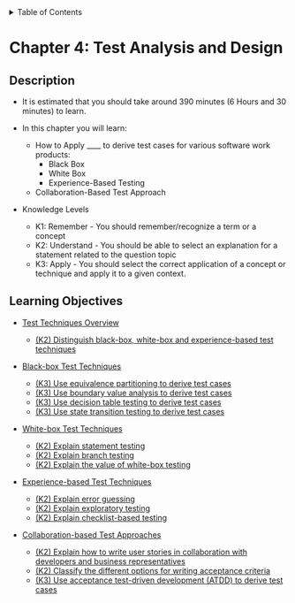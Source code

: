 <details>
  <summary>Table of Contents</summary>
  <ul>
    <li><a href="/README.md">Home</a></li>
    <li><a href="../Chapter 1/Chapter_1_Home.md">Chapter 1</a></li>
    <li><a href="../Chapter 2/Chapter_2_Home.md">Chapter 2</a></li>
    <li><a href="../Chapter 3/Chapter_3_Home.md">Chapter 3</a></li>
    <li><a href="../Chapter 4/Chapter_4_Home.md">Chapter 4</a></li>
    <li><a href="../Chapter 5/Chapter_5_Home.md">Chapter 5</a></li>
    <li><a href="../Chapter 6/Chapter_6_Home.md">Chapter 6</a></li>
  </ul>
</details>

# Chapter 4: Test Analysis and Design

## Description

- It is estimated that you should take around 390 minutes (6 Hours and 30 minutes) to learn.
- In this chapter you will learn:
  - How to Apply \_\_\_\_ to derive test cases for various software work products:
    - Black Box
    - White Box
    - Experience-Based Testing
  - Collaboration-Based Test Approach

- Knowledge Levels
  - K1: Remember - You should remember/recognize a term or a concept
  - K2: Understand - You should be able to select an explanation for a statement related to the question topic
  - K3: Apply - You should select the correct application of a concept or technique and apply it to a given context.

## Learning Objectives
- [Test Techniques Overview](Section_1.md#41)
  - [(K2) Distinguish black-box, white-box and experience-based test techniques](Section_1.md#41)

- [Black-box Test Techniques](Section_2.md#42)
  - [(K3) Use equivalence partitioning to derive test cases](Section_2.md#421)
  - [(K3) Use boundary value analysis to derive test cases](Section_2.md#422)
  - [(K3) Use decision table testing to derive test cases](Section_2.md#423)
  - [(K3) Use state transition testing to derive test cases](Section_2.md#424)

- [White-box Test Techniques](Section_3.md)
  - [(K2) Explain statement testing](Section_3.md#431)
  - [(K2) Explain branch testing](Section_3.md#432)
  - [(K2) Explain the value of white-box testing](Section_3.md#433)

- [Experience-based Test Techniques](Section_4.md)
  - [(K2) Explain error guessing](Section_4.md#441)
  - [(K2) Explain exploratory testing](Section_4.md#442)
  - [(K2) Explain checklist-based testing](Section_4.md#443)

- [Collaboration-based Test Approaches](Section_5.md)
  - [(K2) Explain how to write user stories in collaboration with developers and business representatives](Section_5.nd#451)
  - [(K2) Classify the different options for writing acceptance criteria](Section_5.md#452)
  - [(K3) Use acceptance test-driven development (ATDD) to derive test cases](Section_5.md#453)